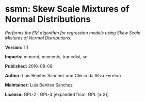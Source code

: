 # ssmn: Skew Scale Mixtures of Normal Distributions

*Performs the EM algorithm for regression models using Skew Scale Mixtures of Normal Distributions.*

**Version:** 	1.1

**Imports:** 	mnormt, moments, truncdist, sn

**Published:** 	2016-08-09

**Author:** 	Luis Benites Sanchez and Clecio da Silva Ferreira

**Maintainer:** 	Luis Benites Sanchez <lbenitesanchez at gmail.com>

**License:** 	GPL-2 | GPL-3 [expanded from: GPL (≥ 2)]
